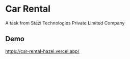  
# Car Rental
A task from Stazi Technologies Private Limited Company
## Demo
https://car-rental-hazel.vercel.app/

 

